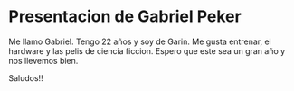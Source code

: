 # Presentacion de Gabriel Peker
Me llamo Gabriel. Tengo 22 años y soy de Garin. Me gusta entrenar, el hardware y las pelis de ciencia ficcion. Espero que este sea un gran año y nos llevemos bien. 

Saludos!!



